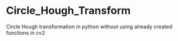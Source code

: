 # Circle_Hough_Transform
Circle Hough transformation in python without using already created functions in cv2
